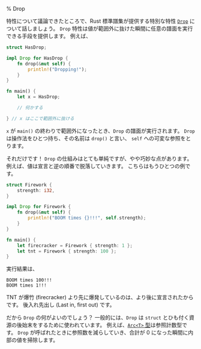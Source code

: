 % Drop

特性について議論できたところで、Rust 標準譜集が提供する特別な特性 [`Drop`][drop] について話しましょう。
`Drop` 特性は値が範囲外に抜けた瞬間に任意の譜面を実行できる手段を提供します。
例えば、

<!--Now that we’ve discussed traits, let’s talk about a particular trait provided
by the Rust standard library, [`Drop`][drop]. The `Drop` trait provides a way
to run some code when a value goes out of scope. For example:-->

[drop]: ../std/ops/trait.Drop.html

```rust
struct HasDrop;

impl Drop for HasDrop {
    fn drop(&mut self) {
        println!("Dropping!");
    }
}

fn main() {
    let x = HasDrop;

    // 何かする

} // x はここで範囲外に抜ける
```

`x` が `main()` の終わりで範囲外になったとき、`Drop` の譜面が実行されます。
`Drop` は操作法をひとつ持ち、その名前は `drop()` と言い、
`self` への可変な参照をとります。

<!--When `x` goes out of scope at the end of `main()`, the code for `Drop` will
run. `Drop` has one method, which is also called `drop()`. It takes a mutable
reference to `self`.-->

それだけです！ `Drop` の仕組みはとても単純ですが、やや巧妙な点があります。
例えば、値は宣言と逆の順番で脱落していきます。
こちらはもうひとつの例です。

<!--That’s it! The mechanics of `Drop` are very simple, but there are some
subtleties. For example, values are dropped in the opposite order they are
declared. Here’s another example:-->

```rust
struct Firework {
    strength: i32,
}

impl Drop for Firework {
    fn drop(&mut self) {
        println!("BOOM times {}!!!", self.strength);
    }
}

fn main() {
    let firecracker = Firework { strength: 1 };
    let tnt = Firework { strength: 100 };
}
```

実行結果は、

<!--This will output:-->

```text
BOOM times 100!!!
BOOM times 1!!!
```

TNT が爆竹 (firecracker) より先に爆発しているのは、より後に宣言されたからです。
後入れ先出し (Last in, first out) です。

<!--The TNT goes off before the firecracker does, because it was declared
afterwards. Last in, first out.-->

だから `Drop` の何がよいのでしょう？ 一般的には、`Drop` は `struct` とひも付く資源の後始末をするために使われています。
例えば、[`Arc<T>` 型][arc]は参照計数型です。
`Drop` が呼ばれたときに参照数を減らしていき、合計が 0 になった瞬間に内部の値を掃除します。

<!--So what is `Drop` good for? Generally, `Drop` is used to clean up any resources
associated with a `struct`. For example, the [`Arc<T>` type][arc] is a
reference-counted type. When `Drop` is called, it will decrement the reference
count, and if the total number of references is zero, will clean up the
underlying value.-->

[arc]: ../std/sync/struct.Arc.html

